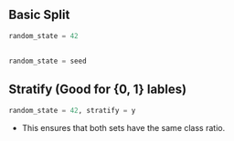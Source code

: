 ## Basic Split
```py
random_state = 42
```
##
```py
random_state = seed
```
## Stratify (Good for {0, 1} lables)
```py
random_state = 42, stratify = y
```
- This ensures that both sets have the same class ratio.
